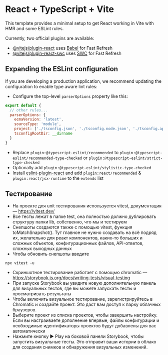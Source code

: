 # React + TypeScript + Vite

This template provides a minimal setup to get React working in Vite with HMR and some ESLint rules.

Currently, two official plugins are available:

- [@vitejs/plugin-react](https://github.com/vitejs/vite-plugin-react/blob/main/packages/plugin-react/README.md) uses [Babel](https://babeljs.io/) for Fast Refresh
- [@vitejs/plugin-react-swc](https://github.com/vitejs/vite-plugin-react-swc) uses [SWC](https://swc.rs/) for Fast Refresh

## Expanding the ESLint configuration

If you are developing a production application, we recommend updating the configuration to enable type aware lint rules:

- Configure the top-level `parserOptions` property like this:

```js
export default {
  // other rules...
  parserOptions: {
    ecmaVersion: 'latest',
    sourceType: 'module',
    project: ['./tsconfig.json', './tsconfig.node.json', './tsconfig.app.json'],
    tsconfigRootDir: __dirname
  }
}
```

- Replace `plugin:@typescript-eslint/recommended` to `plugin:@typescript-eslint/recommended-type-checked` or `plugin:@typescript-eslint/strict-type-checked`
- Optionally add `plugin:@typescript-eslint/stylistic-type-checked`
- Install [eslint-plugin-react](https://github.com/jsx-eslint/eslint-plugin-react) and add `plugin:react/recommended` & `plugin:react/jsx-runtime` to the `extends` list

## Тестирование

- На проекте для unit тестирования используется vitest, документация — https://vitest.dev/
- Все тесты лежат в папке test, она полностью должно дублировать структуру папки lib, собственно, что мы и тестируем
- Снепшоты создаются также с помощью vitest, функция toMatchSnapshot(). Тут главное не нужно создавать на всё подряд их, желательно для реакт компонентов, каких-то больших и сложных объектов, конфигурационных файлов, API-ответов, сложных выходных данных
- Чтобы обновить снепшоты введите

```
npx vitest -u
```

- Скриншотное тестирование работает с помощью chromatic — https://storybook.js.org/docs/writing-tests/visual-testing
- При запуске Storybook вы увидите новую дополнительную панель для визуальных тестов, где вы можете запускать тесты и просматривать результаты
- Чтобы включить визуальное тестирование, зарегистрируйтесь в Chromatic и создайте проект. Это даст вам доступ к парку облачных браузеров.
- Выберите проект из списка проектов, чтобы завершить настройку. Если вы настраиваете дополнение впервые, файлы конфигурации и необходимые идентификаторы проектов будут добавлены для вас автоматически
- Нажмите кнопку ▶️ Play на боковой панели Storybook, чтобы запустить визуальные тесты. Это отправит ваши истории в облако для создания снимков и обнаружения визуальных изменений.
